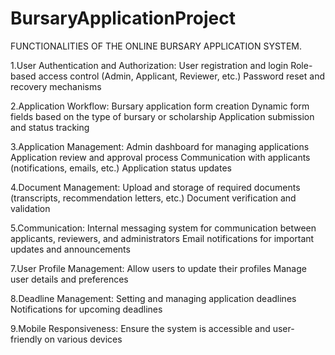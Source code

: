 # BursaryApplicationProject

FUNCTIONALITIES OF THE ONLINE BURSARY APPLICATION SYSTEM.

1.User Authentication and Authorization:
        User registration and login
        Role-based access control (Admin, Applicant, Reviewer, etc.)
        Password reset and recovery mechanisms
        
2.Application Workflow:
        Bursary application form creation
        Dynamic form fields based on the type of bursary or scholarship
        Application submission and status tracking

3.Application Management:
        Admin dashboard for managing applications
        Application review and approval process
        Communication with applicants (notifications, emails, etc.)
        Application status updates

4.Document Management:
        Upload and storage of required documents (transcripts, recommendation letters, etc.)
        Document verification and validation


5.Communication:
        Internal messaging system for communication between applicants, reviewers, and administrators
        Email notifications for important updates and announcements

7.User Profile Management:
       Allow users to update their profiles
        Manage user details and preferences

8.Deadline Management:
       Setting and managing application deadlines
       Notifications for upcoming deadlines

9.Mobile Responsiveness:
        Ensure the system is accessible and user-friendly on various devices
     
